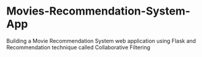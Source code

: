 # Movies-Recommendation-System-App
Building a Movie Recommendation System web application using Flask and Recommendation technique called Collaborative Filtering

